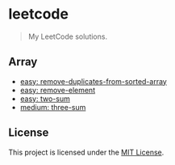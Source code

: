 # leetcode

> My LeetCode solutions.

## Array
* [easy: remove-duplicates-from-sorted-array](./problems/array/easy.remove-duplicates-from-sorted-array)
* [easy: remove-element](./problems/array/easy.remove-element)
* [easy: two-sum](./problems/array/easy.two-sum)
* [medium: three-sum](./problems/array/medium.three-sum)

## License

This project is licensed under the [MIT License](https://github.com/pvarentsov/leetcode/blob/main/LICENSE).
